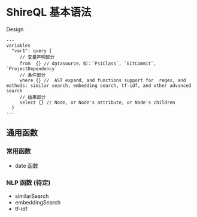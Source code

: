 # ShireQL 基本语法

Design

```shire
---
variables
  "var1": query {
     // 变量声明部分
     from  {} // datasource，如：`PsiClass`, `GitCommit`, `ProjectDependency` 
     // 条件部分 
     where {} //  AST expand, and functions support for  regex, and methods: similar search, embedding search, tf-idf, and other advanced search
     // 结果部分
     select {} // Node, or Node's attribute, or Node's children 
  }
---
```

## 通用函数

### 常用函数

- date 函数

### NLP 函数 (待定)

- similarSearch
- embeddingSearch
- tf-idf